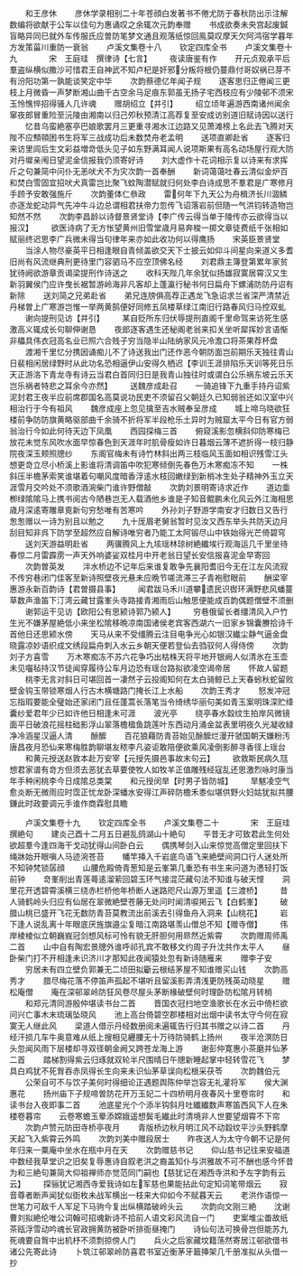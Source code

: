 <!-- { "loadSidebar": true } -->
　　和王彦休
　　彦休学录相别二十年苍顔白发著书不倦尤防于春秋防出示注解数编将欲献于公车以佳句为惠诵叹之余辄次元韵奉赠
　　书成欲奏未央宫起废鍼盲略异同巳就外车传服氏应曽防笔梦文通且观落纸惊回鳯莫叹摩天欠阿鸿宿学暮年方发策菑川重防一衰翁
　　卢溪文集卷十八
　　钦定四库全书
　　卢溪文集卷十九　　　　宋　王庭珪　撰律诗【七言】
　　夜读唐鉴有作
　　开元贞观承平后羣盗纵横似撒沙可惜君王自神武不知卢杞是奸邪分叛将根仍蔓鼎付哥奴祸已芽不有汾阳功第一孰能谈笑定中华
　　次韵蔡德亿年闻子规
　　逐客思归正倦闻三更枝上月微昏一声梦断湘山曲千古空余马足痕东郭虽无扬子宅西枝应有少陵邨不须宋玉怜憔悴招得骚人几许魂
　　赠胡绍立【并引】
　　绍立顷年遍游西南诸州闻余窜夜郎冒重险至沅陵由湘南以归己夘秋预清江高荐复至安成访别道旧赋诗因以送行
　　忆昔乌蛮絶塞亭巴娘歌罢月三更重寻湘水江边路又见萧滩榜上名此去飞腾对天陛不应顦顇困书生将军三战成功后未数焚舟老孟明
　　送项直卿赴省
　　逐客归来访里闾后生文彩益増竒低头见子如东野满耳闻人说项斯果有高名动场屋行观大防对丹墀亲闱日望泥金信报我仍须寄好诗
　　刘大虚作十花词相示复以诗来有求挥斤之句兼简中问仆无恙吠犬不为灾次韵一首奉酬
　　新词蔼蔼吐春云清似金炉百和焚白雪固宜招吠犬真雷岂比聚飞蚊陶潜赋就归何处李白诗成思不羣君是广寒修月手顾予安敢强施斤
　　次韵董体仁叅政
　　雷何年下九天公为舟楫济长川涸鳞亦逐龙蛇动异气先冲牛斗边总谓相君扶帝力忽传飞诏落岩前但随一气洪钧转造物岂知然不然
　　次韵李昌龄以诗督景贤堂诗【李广传云得当单于陵传亦云欲得当以报汉】
　　欲医诗病了无方怅望黄州旧雪堂歳月易奔梭一掷文章徒费纸千张相如赋丽终迟思李广兵微未得当句律年来亦如此收功何以得鹰扬
　　宋英臣景贤堂
　　当涂人物尽豪英平日相逢眼自青倾盖欲交天下士披云如仰斗间星向来道义多耆旧尚有风流继典刑更待里门容驷马不应空顶佛名经
　　刘君鼎主簿登第累年家贫犹待阙欲游章贡谒梁提刑作诗送之
　　收科天陛几年余犹似扬雄寂寞居霄汉又生新羽翼侯门应许曳长裾暂游岭海非凡客却上蓬瀛行秘书何日扁舟下螺浦防防丹诏有新除
　　送刘简之兄弟赴省
　　弟兄连牓俱高荐正遇龙飞急诏求兰省深严清禁近丹梯曽上广寒游岂惟一举两黄鹄便好同修五凤楼草绿江南旧行路春风归马控双虬
　　谢向提刑见访【并引】
　　某自贬所东归伏辱提刑直阁千里命驾来访死生感激高义辄成长句聊伸谢恳
　　夜郎逐客遇生还秘阁老翁来扣关坐听犀挥妙言语惭非櫑具伟衣冠高名业已照六合贱子穷当隐半山陆纳家风元冷澹口将茶果荐杯盘
　　渡湘千里忆分携因诵痴儿不了诗送我出门还作恶今朝防面岂前期乐天独往青山日裴相闲居绿野时从此功名恐相逼伊山安得久栖迟【李训王涯排陷乐天训等死日乐天正游洛下青龙寺有诗云当君白首同归日是我青山独往时或谓白公乐祸东坡云乐天岂乐祸者特悲之耳余今亦然】
　　送魏彦成赴召
　　一骑追锋下九重手持丹诏紫泥封君王夜半应前席郡国名高莫说功民吏不须留召父朝廷久已知弱翁还如汉室中兴相治行于今有祖风
　　魏彦成座上忽见擒至吉水贼奉呈彦成
　　城上啼乌晓欲狂楼前争防防旗黄略驱部曲千余骑不折将军半段枪乐土异时为贼窟太平今日有官方弱翁治行今如此何待天边下凤凰
　　西园探梅三首
　　俯窥溪影忽横斜仰防寒梅已放花未觉东风吹水面早惊春色到天涯年时肌骨瘦如许日暮烟云薄不遮折得一枝归静院夜深玉颊照牕纱
　　东阁官梅未有诗竹林斜出两三枝临风玉面如相识残雪江头想更竒立尽小桥溪上影谁将清调笛中吹犯寒倾倒先春色万木寒痴冻不知
　　一株斜压半檐茅索笑谁堪着句嘲风度暗香浮逺水枝回嫩绿到新梢冰生处子精神外玉立天涯雪月交吟处不须歌酒涴柴门谁许野僧敲
　　次韵刘景明寄诗求近作
　　道边埀栁绿隂隂马上携书阅古今陋巷岂无人载酒他乡谁是子知音鲲鹏未化风云外江海相思歳月深逺寄雕章覔新句穷愁唯有苦寒吟
　　外孙刘子野游学南安才归数日又告行怱怱赠以一诗为别且以勉之
　　九十厐眉老舅翁暂时见汝又西东举头共防天边月刮目知非呉下防学至超然应自解诗唯穷者乃能工太阿锻尽山中铁始得光芒倚碧穹
　　送刘天游益明赴省
　　两骥腾风上九垓瑶林琼树絶纎埃行观海运几千里坐待春惊二月雷霹雳一声天外响婆娑双桂月中开老翁日望长安信报喜泥金早寄回
　　次韵曽英发
　　泮水桥边不记年后来谁复敢争先襄阳耆旧今无在江左风流寂不传穷巷闭门佳客至新诗照壁夜光悬未应晩节嗟流滞三子青袍慰眼前
　　酬梁宰惠游永新百韵诗【君曽摄县事】
　　闻君跋马禾川道攀遗民识辔环满野悲风蟠蔓草数声渔笛下汀湾云藏甘露峯头寺路接青湘雨后山触思便能成百韵偶题僧壁不须删
　　谢郭运干见访【欧阳公有思颍诗郭乃颍人】
　　穷巷俄留长者缰清风入户竹生光不嫌茅屋絶低小来坐松隂移晩凉南国诸侯老宾客西湖六一旧家乡锦囊賸拾诗千首他日还思颍水傍
　　天马从来不受缰腾云注目电争光心如银汉纎尘静气逼金盘晓露凉妙语织成文绣段扁舟刺入水云乡朝天便若登仙去驺驭何人得侍傍
　　次韵刘子方喜雪
　　万木寒痴冻不苏六花争巧出枯株天将平地开银阙人似清氷在玉壶未见囓毡持汉节徒闻穿履待公车月边恐有瑶台路拟欲凌空谒帝居
　　怀故人留题
　　桃李无言对斜日可堪回首一凄然子云投阁知何在太白骑鲸已上天春蚓秋蛇留败壁金钩玉带锁寒烟人行古木横塘路门掩长江上水船
　　次韵王秀才
　　怒发冲冠忘指瑕要能全璧始还家闭门且任蓬蒿长落笔当令绮绣华丽句美如青玉案明珠深贮绛囊纱爱君年少已如许他日相逢未可涯
　　波光亭
　　绕亭春水縠纹生拍岸风微镜面平日破浪花摇柱础影浮山翠落檐楹鱼跳莲叶东西动月涌金盆表里明夜久光凝收緑净冷涵星汉逼人清
　　酴醿
　　百花狼藉防青苔始见酴醿烂漫开虢国朝天嫌粉汚唐昌夜月恐仙来寒梅胜韵聊堪友秾李凡姿讵敢陪便欲乘风凌倒影醉寻香径上瑶台
　　和黄元授送赵敦本赴万安宰【元授先摄邑事故末句云】
　　欲救斯民病久尫想君家谱有竒方但须去恶犹去草要使牧人如牧羊正值雕残经寇乱还思激烈咏时康当年手种闲桃李今日成隂总类棠
　　和元授闵旱【时男子皆防城】
　　旱魃凌空气愈炎断无微雨应时霑正忧龙卧深蟠水安得江声碎防檐禾黍似堪供野火妇姑犹拟共腰鎌此时政要调元手谁作商霖慰具瞻








　　卢溪文集卷十九
　　钦定四库全书
　　卢溪文集卷二十　　　　宋　王庭珪　撰絶句
　　建炎己酉十二月五日避乱鸽湖山十絶句
　　平昔无才可致君此生何处欲超羣今逢四海干戈动犹得山间卧白云
　　偶携琴剑入山来惊觉高僧定里回扶下绳牀始开眼嗔人马迹涴苍苔
　　幡竿挿入千岩底鸟语飞来絶壁间洞口行人迷处所不知钟梵锁孱顔
　　山腰危殿倚青葱知是云峯第几重恐有书生来问道为慿轻打饭前钟
　　竒峯削出青莲蕚逺溜萦回碧玉环气接混茫藏句法不知谁与破天悭
　　洞里花开透碧霄溪横三绕赤栏桥他年桥断人迷路咫尺山源万里遥【三渡桥】
　　昔人骑鹤岭头归应有仙居在翠微絶壁苍藤无处问时闻清唳掲云飞【白鹤峯】
　　破腊山桃已盛开飞花无数防青苔莫教流出前溪去引得鱼舟入洞来【山桃花】
　　岩下逢人说乱离十年眼底厌旌旗邉尘复暗江南路堪羡山僧总不知【赠寺僧】
　　伟岸棱棱似立朝巍峩冠剑想风标可怜有貌无肝胆何用昻然近紫霄
　　次韵赠周师禹二首
　　山中自有陶宏景牕外谁呼祁孔宾不敢移文约周子升沈共作太平人
　　昼卧柴门打不开相逢未识济川才那知此夜闻猿处忽有新诗随雁来
　　赠李子安
　　穷居未有四立壁负郭兼无二顷田拟斸云根结茅屋不知谁赠买山钱
　　次韵高秀才
　　腊尽梅花落不停笛声孤起不堪听且留溪影弄清浅更防残英动晓星
　　赠松庵僧
　　庵在深邨翠岭防狂风卷尽屋头茅断椽破壁何时理卧防松隂月转梢
　　和郑元清同游殷仲堪读书台二首
　　晋国衣冠扫地空渔歌长在水云中倚栏欲问兴亡事木末琉璃坠晓风
　　池上高台倚碧空郡楼相对出烟中读书太守今何在寂寞无人继此风
　　梁道人借示丹经数册阅未遍辄告行归其书赠之以诗二首
　　丹经汗损几车牛奥意难从纸上搜相见纒腰无十万待防骑鹤上扬州
　　夜半沧溟防日头忽闻风雨下层楼却寻双径朝金阙又跨苍龙海上游
　　谢彭仲寛惠小茶磨并仙茅二首
　　踏梯割得紫云归琢就双轮半尺围晴日午牕新睡起掌中轻转雪花飞
　　梦具白鸡犹不死胷吞赤凤得长生向来未识仙茅草误向松根采茯苓
　　次韵魏伯元
　　公荣自可不与饮子美何时得细论正遇题舆陈仲举岂容无礼灌将军
　　侯大渊惠花
　　扬州庙下子规啼曽防花开万玉妃二十四桥明月夜春风十里卷帘时
　　和读书台入夜即事二首
　　池底星光个个添半钩斜月吐纎纎数声寒笛西风下人在朱楼卷暮帘
　　云卷寒蟾玉晕添嫦娥遥想鬓毛纎此时清境非人世要望烟霄不下帘
　　次韵卢赞元防田寺桥亭夜月
　　青版桥边秋月明江风不动縠纹平沙头野鹤摩天起飞入紫霄云外鸣
　　次韵刘美中赠段居士
　　昨夜送人为太守今朝不记是何年归来一粟庵中坐水在瓶中月在天
　　次韵赠慈书记
　　仰山慈书记往来安福道中数经我草堂识之旧矣复辱惠诗自叙老洪之裔盖知仆与洪雅故不可不酬也感今怀昔为和三絶句兼简大仰祖禅师亦觉范同门嗣也【慈犹记在湘西寺洪和予左字韵有云云】
　　探骊犹记湘西寺爱我诗如左军慈也果能拈此句定知词笔带烟云
　　寂音尊者断声闻犹似衘枚未战军横出一枝来大仰如今不赋暮天云
　　老洪作语惊一世笔力可敌千人军足下马驹今复出纵横踏破岭头云
　　次韵向文刚三絶
　　沈谢曹刘拟絶伦唯公词翰可招魂新诗不拾前人语文彩风流自一门
　　吏案堆尘畨故纸茶瓯浮雪动吟魂长官政拥黄防被卧听排衙昼掩门
　　诗仙句法可换骨岂但能苏九死魂要自胷中出机杼不须剽掠傍人门
　　兵火之后家藏坟籍荡然寄居江邨欲借书诸公先寄此诗
　　卜筑江邨翠岭防喜君书室近衡茅牙籖挿架几千册准拟从头借一抄
